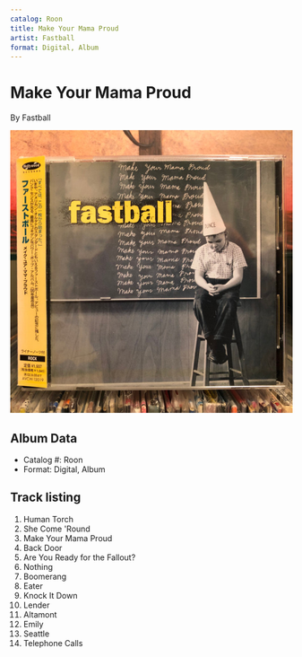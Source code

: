 ```yaml
---
catalog: Roon
title: Make Your Mama Proud
artist: Fastball
format: Digital, Album
---
```


# Make Your Mama Proud

By Fastball

![](../../assets/albumcovers/Fastball-Make_Your_Mama_Proud.png)

## Album Data

- Catalog #: Roon
- Format: Digital, Album


## Track listing


1. Human Torch
2. She Come 'Round
3. Make Your Mama Proud
4. Back Door
5. Are You Ready for the Fallout?
6. Nothing
7. Boomerang
8. Eater
9. Knock It Down
10. Lender
11. Altamont
12. Emily
13. Seattle
14. Telephone Calls

